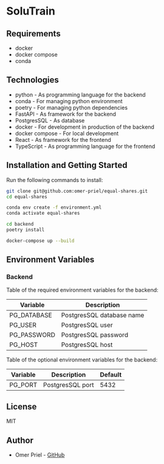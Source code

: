 # SoluTrain

## Requirements

* docker
* docker compose
* conda

## Technologies

* python - As programming language for the backend
* conda - For managing python environment
* poetry - For managing python dependencies
* FastAPI - As framework for the backend
* PostgresSQL - As database
* docker - For development in production of the backend
* docker compose - For local development
* React - As framework for the frontend
* TypeScript - As programming language for the frontend

## Installation and Getting Started

Run the following commands to install:

```bash
git clone git@github.com:omer-priel/equal-shares.git
cd equal-shares

conda env create -f environment.yml
conda activate equal-shares

cd backend
poetry install

docker-compose up --build
```

## Environment Variables

### Backend

Table of the required environment variables for the backend:

| Variable    | Description               |
|-------------|---------------------------|
| PG_DATABASE | PostgresSQL database name |
| PG_USER     | PostgresSQL user          |
| PG_PASSWORD | PostgresSQL password      |
| PG_HOST     | PostgresSQL host          |

Table of the optional environment variables for the backend:

| Variable | Description      | Default |
|----------|------------------|---------|
| PG_PORT  | PostgresSQL port | 5432    |


## License

MIT

## Author

* Omer Priel - [GitHub](http://www.github.com/omer-priel)
